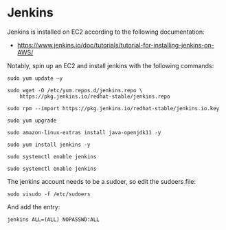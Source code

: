 # Jenkins
Jenkins is installed on EC2 according to the following documentation:
 - https://www.jenkins.io/doc/tutorials/tutorial-for-installing-jenkins-on-AWS/
  
Notably, spin up an EC2 and install jenkins with the following commands:

```
sudo yum update –y
```

```
sudo wget -O /etc/yum.repos.d/jenkins.repo \
    https://pkg.jenkins.io/redhat-stable/jenkins.repo
```

```
sudo rpm --import https://pkg.jenkins.io/redhat-stable/jenkins.io.key
```

```
sudo yum upgrade
```

```
sudo amazon-linux-extras install java-openjdk11 -y
```

```
sudo yum install jenkins -y
```

```
sudo systemctl enable jenkins
```

```
sudo systemctl enable jenkins
```



The jenkins account needs to be a sudoer, so edit the sudoers file:
```
sudo visudo -f /etc/sudoers
```

And add the entry:
```
jenkins ALL=(ALL) NOPASSWD:ALL
```
